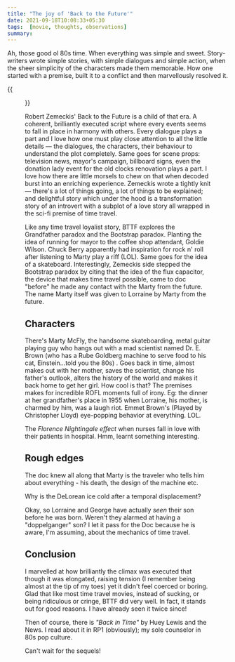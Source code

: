 ```yaml
---
title: "The joy of 'Back to the Future'"
date: 2021-09-18T10:08:33+05:30
tags:  [movie, thoughts, observations]
summary: 
---
```


Ah, those good ol 80s time. When everything was simple and sweet. Story-writers wrote simple stories, with simple dialogues and simple action, when the sheer simplicity of the characters made them memorable. How one started with a premise, built it to a conflict and then marvellously resolved it.


{{<figure src="/bttf/0.jpg" width="300px" caption="Movie Poster for BTTF, 1985">}}

Robert Zemeckis' Back to the Future is a child of that era. A coherent, brilliantly executed script where every events seems to fall in place in harmony with others. Every dialogue plays a part and I love how one must play close attention to all the little details &mdash; the dialogues, the characters, their behaviour to understand the plot completely. Same goes for scene props: television news, mayor's campaign, billboard signs, even the donation lady event for the old clocks renovation plays a part. I love how there are little morsels to chew on that when decoded burst into an enriching experience.  Zemeckis wrote a tightly knit &mdash; there's a lot of things going, a lot of things to be explained; and delightful story which under the hood is a transformation story of an introvert with a subplot of a love story all wrapped in the sci-fi premise of time travel.

Like any time travel loyalist story, BTTF explores the Grandfather paradox and the Bootstrap paradox. Planting the idea of running for mayor to the coffee shop attendant, Goldie Wilson. Chuck Berry apparently had inspiration for rock n' roll after listening to Marty play a riff (LOL). Same goes for the idea of a skateboard. Interestingly,  Zemeckis side stepped the Bootstrap paradox by citing that the idea of the flux capacitor, the device that makes time travel possible, came to doc "before" he made any contact with the Marty from the future. The name Marty itself was given to Lorraine by Marty from the future. 

## Characters  

There's Marty McFly, the handsome skateboarding, metal guitar playing guy who hangs out with a mad scientist named Dr. E. Brown (who has a Rube Goldberg machine to serve food to his cat, Einstein...told you the 80s) . Goes back in time, almost makes out with her mother, saves the scientist, change his father's outlook, alters the history of the world and makes it back home to get her girl. How cool is that? The premises makes for incredible ROFL moments full of irony. Eg: the dinner at her grandfather's place in 1955 when Lorraine, his mother, is charmed by him, was a laugh riot. Emmet Brown's (Played by Christopher Lloyd) eye-popping behavior at everything. LOL.

The _Florence Nightingale effect_ when nurses fall in love with their patients in hospital. Hmm, learnt something interesting.


## Rough edges   

The doc knew all along that Marty is the traveler who tells him about everything - his death, the design of the machine etc.

Why is the DeLorean ice cold after a temporal displacement?  

Okay, so Lorraine and George have actually _seen_ their son before he was born. Weren't they alarmed at having a "doppelganger" son? I let it pass for the Doc because he is aware, I'm assuming, about the mechanics of time travel.  

## Conclusion  

I marvelled at how brilliantly the climax was executed that though it was elongated, raising tension (I remember being almost at the tip of my toes) yet it didn't feel coerced or boring. Glad that like most time travel movies, instead of sucking, or being ridiculous or cringe, BTTF did very well. In fact, it stands out for good reasons. I have already seen it twice since!

Then of course, there is _"Back in Time"_ by Huey Lewis and the News. I read about it in RP1 (obviously); my sole counselor in 80s pop culture. 

Can't wait for the sequels! 
